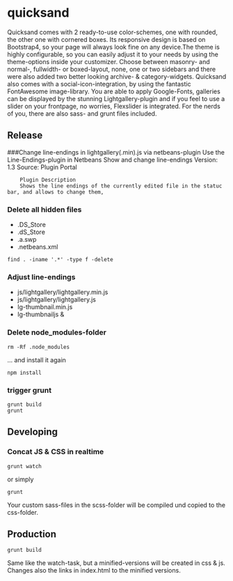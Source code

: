 # quicksand
Quicksand comes with 2 ready-to-use color-schemes, one with rounded, the other one with cornered boxes. Its responsive design is based on Bootstrap4, so your page will always look fine on any device.The theme is highly configurable, so you can easily adjust it to your needs by using the theme-options inside your customizer.  Choose between masonry- and normal-, fullwidth- or boxed-layout, none, one or two sidebars and there were also added two better looking archive- & category-widgets. Quicksand also comes with a social-icon-integration, by using the fantastic FontAwesome image-library. You are able to apply Google-Fonts, galleries can be displayed by the stunning Lightgallery-plugin and if you feel to use a slider on your frontpage, no worries, Flexslider is integrated.  For the nerds of you, there are also sass- and grunt files included.

## Release
###Change line-endings in lightgallery(.min).js via netbeans-plugin
Use the Line-Endings-plugin in Netbeans
	Show and change line-endings
		Version: 1.3
		Source: Plugin Portal

		Plugin Description 
		Shows the line endings of the currently edited file in the statuc bar, and allows to change them, 

### Delete all hidden files
- .DS_Store
- .dS_Store
- .a.swp
- .netbeans.xml	

```
find . -iname '.*' -type f -delete
```
### Adjust line-endings
- js/lightgallery/lightgallery.min.js
- js/lightgallery/lightgallery.js
- lg-thumbnail.min.js
- lg-thumbnailjs & 
	
### Delete node_modules-folder
```
rm -Rf .node_modules
```

... and install it again
     
```
npm install
```

### trigger grunt 

```
grunt build
grunt
```

## Developing
### Concat JS & CSS in realtime

```
grunt watch
```

or simply 
```
grunt
```


Your custom sass-files in the scss-folder will be compiled und copied to the css-folder. 

## Production
```
grunt build
```
Same like the watch-task, but a minified-versions will be created in css & js.
Changes also the links in index.html to the minified versions.

